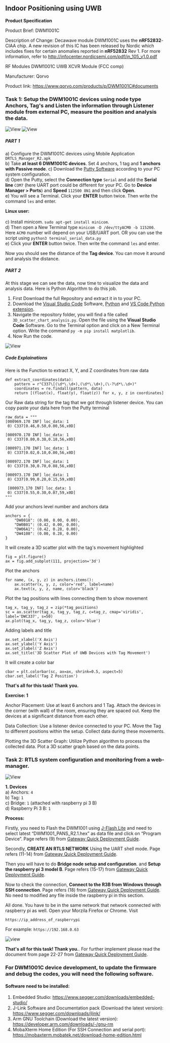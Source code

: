 ## Indoor Positioning using UWB

**Product Specification**

Product Brief: DWM1001C


Description of Change:
Decawave module DWM1001C uses the **nRF52832**-CIAA chip. A new revision of this IC has been
released by Nordic which includes fixes for certain anomalies reported in **nRF52832** Rev 1.
For more information, refer to http://infocenter.nordicsemi.com/pdf/in_105_v1.0.pdf

RF Modules DWM1001C UWB XCVR Module (FCC comp) 

Manufacturer: Qorvo

Product link: https://www.qorvo.com/products/p/DWM1001C#documents

<!--Flash software: https://www.segger.com/products/debug-probes/j-link/technology/flash-download-->






### Task 1: Setup the DWM1001C devices using node type Anchors, Tag's and Listen the information through Listener module from external PC, measure the position and analysis the data.

![View](mobile_application.png)
![View](listener_diagram.png)


##### PART 1

a) Configure the DWM1001C devices using Mobile Application ``DRTLS_Manager_R2.apk`` <br>
b) Take **at least 6 DWM1001C devices**. Set 4 anchors, 1 tag and **1 anchors with Passive mode**.
c) Download the [Putty Software](https://www.chiark.greenend.org.uk/~sgtatham/putty/latest.html) according to your PC system configuration. <br>
d) Open the Putty, select the **Connection type** ``Serial`` and add the **Serial line** ``COM7`` (here UART port could be different for your PC. Go to **Device Manager > Ports**) and **Speed** ``112500 8N1`` and then click **Open**. <br>
e) You will see a Terminal. Click your **ENTER** button twice. Then write the command ``les`` and enter.


**Linux user:** <br> <br>
c) Install minicom. ``sudo apt-get install minicom``. <br>
d) Then open a New Terminal type ``minicom -D /dev/ttyACM0 -b 115200``. Here ``ACM0`` number will depend on your USB/UART port. OR you can use the script using ``python3 terminal_serial_data.py`` <br>
e) Click your **ENTER** button twice. Then write the command ``les`` and enter. <br>



Now you should see the distance of the **Tag device**. You can move it around and analysis the distance.


##### PART 2

At this stage we can see the data, now time to visualize the data and analysis data. Here is Python Algorithm to do this job.

1. First Download the full Repository and extract it in to your PC.
2. Download the [Visual Studio Code](https://code.visualstudio.com/) Software, [Python](https://www.python.org/) and [VS Code Python extension](https://marketplace.visualstudio.com/items?itemName=ms-python.python).
2. Navigate the repository folder, you will find a file called ``3D_scatter_chart_analysis.py``. Open the file using the **Visual Studio Code** Software. Go to the Terminal option and click on a New Terminal option. Write the command  ``py -m pip install matplotlib``.
3. Now Run the code.

![View](chart.png)


##### Code Explainations

Here is the Function to extract X, Y, and Z coordinates from raw data
```
def extract_coordinates(data):
    pattern = r"C337\[(\d*\.\d+),(\d*\.\d+),(\-?\d*\.\d+)"
    coordinates = re.findall(pattern, data)
    return [(float(x), float(y), float(z)) for x, y, z in coordinates]
```


Our Raw data string for the tag that we got through listener device. You can copy paste your data here from the Putty terminal


```
raw_data = """
[000969.170 INF] loc_data: 1
 0) C337[0.46,0.50,0.00,56,x0D]
 
[000970.170 INF] loc_data: 1
 0) C337[0.80,0.38,0.18,56,x0D]
 
[000971.170 INF] loc_data: 1
 0) C337[0.02,0.10,0.00,56,x0D]
 
[000972.170 INF] loc_data: 1
 0) C337[0.30,0.70,0.08,56,x0D]
 
[000973.170 INF] loc_data: 1
 0) C337[0.99,0.20,0.15,59,x0D]
 
 [000973.170 INF] loc_data: 1
 0) C337[0.55,0.30,0.07,59,x0D]
"""
```

Add your anchors level number and anchors data

```
anchors = {
    "DW8018": (0.00, 0.00, 0.00),
    "DW0B01": (0.42, 0.00, 0.00),
    "DW06A1": (0.42, 0.28, 0.00),
    "DW4108": (0.00, 0.28, 0.00)
}
```

It will create a 3D scatter plot with the tag's movement highlighted

```
fig = plt.figure()
ax = fig.add_subplot(111, projection='3d')
```

Plot the anchors

```
for name, (x, y, z) in anchors.items():
    ax.scatter(x, y, z, color='red', label=name)
    ax.text(x, y, z, name, color='black')
```

Plot the tag positions with lines connecting them to show movement


```
tag_x, tag_y, tag_z = zip(*tag_positions)
sc = ax.scatter(tag_x, tag_y, tag_z, c=tag_z, cmap='viridis', label='DWC337', s=50)
ax.plot(tag_x, tag_y, tag_z, color='blue')
```

Adding labels and title
```
ax.set_xlabel('X Axis')
ax.set_ylabel('Y Axis')
ax.set_zlabel('Z Axis')
ax.set_title('3D Scatter Plot of UWB Devices with Tag Movement')
```

It will create a color bar


```
cbar = plt.colorbar(sc, ax=ax, shrink=0.5, aspect=5)
cbar.set_label('Tag Z Position')
```


**That's all for this task! Thank you.**


**Exercise: 1**

Anchor Placement: Use at least 6 anchors and 1 Tag. Attach the devices in the corner (with wall) of the room, ensuring they are spaced out. Keep the devices at a significant distance from each other.

Data Collection: Use a listener device connected to your PC. Move the Tag to different positions within the setup. Collect data during these movements.

Plotting the 3D Scatter Graph: Utilize Python algorithm to process the collected data. Plot a 3D scatter graph based on the data points.





### Task 2: RTLS system configuration and monitoring from a web-manager.


![View](gateway.png)


**1. Devices** <br>
a) Anchors: ``4`` <br>
b) Tag: ``1`` <br>
c) Bridge: ``1`` (attached with raspberry pi 3 B) <br>
d) Raspberry Pi 3 B: ``1``

**Process:** <br>

Firstly, you need to Flash the DWM1001 using [J-Flash Lite](https://www.segger.com/downloads/jlink/) and need to select latest “DWM1001_PANS_R2.1.hex” as data file and click on “Program Device”. Page refers (9) from [Gateway Quick Deployment Guide](DWM1001%20Gateway%20Quick%20Deployment%20Guide.pdf).
<br>


Secondly, **CREATE AN RTLS NETWORK** Using the UART shell mode. Page refers (11-14) from [Gateway Quick Deployment Guide](DWM1001%20Gateway%20Quick%20Deployment%20Guide.pdf).


Then you will have to do **Bridge node setup and configuration**. and **Setup the raspberry pi 3 model B**. Page refers (15-17) from [Gateway Quick Deployment Guide](DWM1001%20Gateway%20Quick%20Deployment%20Guide.pdf). <br>

Now to check the connection, **Connect to the R3B from Windows through SSH connection**. Page refers (18) from [Gateway Quick Deployment Guide](DWM1001%20Gateway%20Quick%20Deployment%20Guide.pdf). No need to modified any file inside the raspberry pi in this section. <br>


All done. You have to be in the same network that network connected with raspberry pi as well. Open your Morzila Firefox or Chrome. Visit 
```
https://ip_address_of_raspberrypi
```
For example: ``https://192.168.0.63``

![view](web_manager.png)


**That's all for this task! Thank you.**. For further implement please read the document from page 22-27 from [Gateway Quick Deployment Guide](DWM1001%20Gateway%20Quick%20Deployment%20Guide.pdf).



### For DWM1001C device development, to update the firmware and debug the codes, you will need the following software.


#### Software need to be installed:

1. Embedded Studio: https://www.segger.com/downloads/embedded-studio/
2. J-Link Software and Documentation pack (Download the latest version): https://www.segger.com/downloads/jlink/
3. Arm GNU Toolchain (Download the latest version): https://developer.arm.com/downloads/-/gnu-rm
4. MobaXterm Home Edition (For SSH Connection and serial port): https://mobaxterm.mobatek.net/download-home-edition.html


<!--
**Step 1:** Erase the chip and install Firmware
1. Open the SEGGER folder from your pc where you selected the path. Open the JFlashLite software and configure it. Select the **Target Device** ``NRF52832_XXAA`` **Interface** ``SWD`` and **Speed** ``1000kHz``. Then **Data File** selgo to the **Factory_Firmware_Image** and select the file ``DWM1001_PANS_R2.0.hex``  from your **local folder** (Download the folder from Onedrive). **Click** the **Erase Chip** and after completing the process click on **Program Device**. All done!
-->